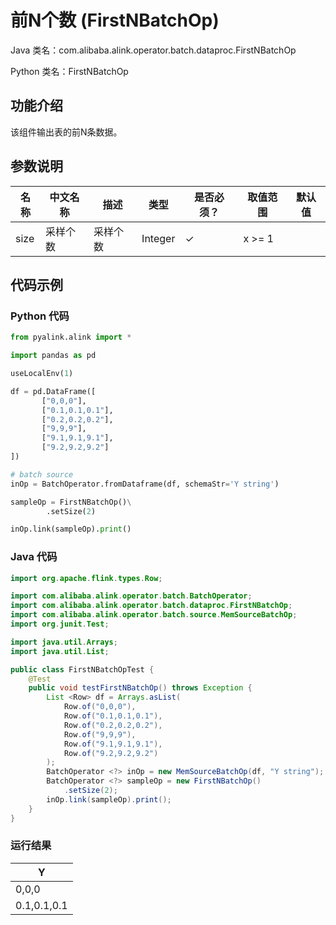 # 前N个数 (FirstNBatchOp)
Java 类名：com.alibaba.alink.operator.batch.dataproc.FirstNBatchOp

Python 类名：FirstNBatchOp


## 功能介绍
该组件输出表的前N条数据。

## 参数说明

| 名称 | 中文名称 | 描述 | 类型 | 是否必须？ | 取值范围 | 默认值 |
| --- | --- | --- | --- | --- | --- | --- |
| size | 采样个数 | 采样个数 | Integer | ✓ | x >= 1 |  |



## 代码示例
### Python 代码
```python
from pyalink.alink import *

import pandas as pd

useLocalEnv(1)

df = pd.DataFrame([
       ["0,0,0"],
       ["0.1,0.1,0.1"],
       ["0.2,0.2,0.2"],
       ["9,9,9"],
       ["9.1,9.1,9.1"],
       ["9.2,9.2,9.2"]
])

# batch source 
inOp = BatchOperator.fromDataframe(df, schemaStr='Y string')

sampleOp = FirstNBatchOp()\
        .setSize(2)

inOp.link(sampleOp).print()

```
### Java 代码
```java
import org.apache.flink.types.Row;

import com.alibaba.alink.operator.batch.BatchOperator;
import com.alibaba.alink.operator.batch.dataproc.FirstNBatchOp;
import com.alibaba.alink.operator.batch.source.MemSourceBatchOp;
import org.junit.Test;

import java.util.Arrays;
import java.util.List;

public class FirstNBatchOpTest {
	@Test
	public void testFirstNBatchOp() throws Exception {
		List <Row> df = Arrays.asList(
			Row.of("0,0,0"),
			Row.of("0.1,0.1,0.1"),
			Row.of("0.2,0.2,0.2"),
			Row.of("9,9,9"),
			Row.of("9.1,9.1,9.1"),
			Row.of("9.2,9.2,9.2")
		);
		BatchOperator <?> inOp = new MemSourceBatchOp(df, "Y string");
		BatchOperator <?> sampleOp = new FirstNBatchOp()
			.setSize(2);
		inOp.link(sampleOp).print();
	}
}
```

### 运行结果
|Y|
|---|
|0,0,0|
|0.1,0.1,0.1|
